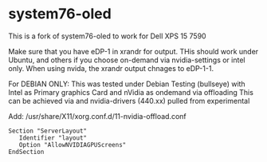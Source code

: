 # system76-oled

This is a fork of system76-oled to work for Dell XPS 15 7590

Make sure that you have eDP-1 in xrandr for output.
THis should work under Ubuntu, and others if you choose on-demand via nvidia-settings or intel only.
When using nvida, the xrandr output chnages to eDP-1-1. 

For DEBIAN ONLY:
This was tested under Debian Testing (bullseye) with Intel as Primary graphics Card and nVidia as ondemand via  offloading
This can be achieved via and nvidia-drivers (440.xx) pulled from experimental 

Add:
 /usr/share/X11/xorg.conf.d/11-nvidia-offload.conf
 ```
 Section "ServerLayout"
    Identifier "layout"
    Option "AllowNVIDIAGPUScreens"
EndSection
```
